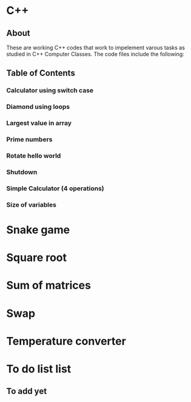 # C++

## About
These are working C++ codes that work to impelement varous tasks as studied in  C++ Computer Classes. 
The code files include the following:
## Table of Contents
### Calculator using  switch case
### Diamond using loops
### Largest value in array
### Prime numbers
### Rotate hello world
### Shutdown
### Simple Calculator (4 operations)
### Size of variables
# Snake game
# Square root
# Sum of  matrices
# Swap
# Temperature converter
# To do list list
## To add yet